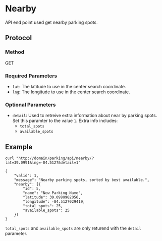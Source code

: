 # Nearby

API end point used get nearby parking spots.

## Protocol

### Method

GET

### Required Parameters

- `lat`: The latitude to use in the center search coordinate.
- `lng`: The longitude to use in the center search coordinate.

### Optional Parameters

- `detail`: Used to retreive extra information about near by parking spots. Set this paramter to the value `1`. Extra info includes:
  - `total_spots`
  - `available_spots`

## Example

```
curl "http://domain/parking/api/nearby/?lat=39.0991&lng=-84.5127&detail=1"

{
	"valid": 1,
	"message": "Nearby parking spots, sorted by best available.",
	"nearby": [{
		"id": 5,
		"name": "New Parking Name",
		"latitude": 39.0990982056,
		"longitude": -84.5127029419,
		"total_spots": 25,
		"available_spots": 25
	}]
}
```

`total_spots` and `available_spots` are only returend with the `detail` parameter.
